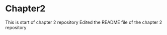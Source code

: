# Chapter2
This is start of chapter 2 repository
Edited the README file of the chapter 2 repository
